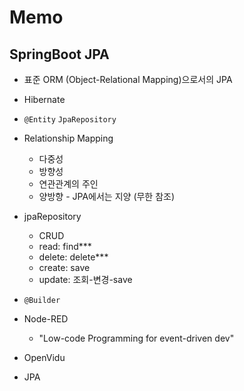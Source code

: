 # Memo



## SpringBoot JPA

* 표준 ORM (Object-Relational Mapping)으로서의 JPA
* Hibernate
* `@Entity` `JpaRepository`

* Relationship Mapping
  * 다중성
  * 방향성
  * 연관관계의 주인
  * 양방향 - JPA에서는 지양 (무한 참조)
* jpaRepository
  * CRUD
  * read: find***
  * delete: delete***
  * create: save
  * update: 조회-변경-save
* `@Builder`

* Node-RED
  * "Low-code Programming for event-driven dev"

* OpenVidu
* JPA